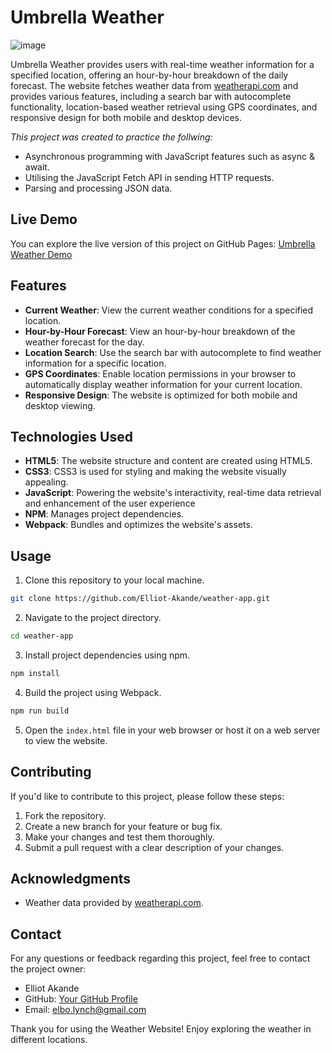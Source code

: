 # Umbrella Weather

![image](https://github.com/Elliot-Akande/weather-app/assets/92980481/f9e3b222-ffa9-4e92-a547-12deea388d64)

Umbrella Weather provides users with real-time weather information for a specified location, offering an hour-by-hour breakdown of the daily forecast. The website fetches weather data from [weatherapi.com](https://www.weatherapi.com) and provides various features, including a search bar with autocomplete functionality, location-based weather retrieval using GPS coordinates, and responsive design for both mobile and desktop devices.


_This project was created to practice the follwing:_

- Asynchronous programming with JavaScript features such as async & await.
- Utilising the JavaScript Fetch API in sending HTTP requests.
- Parsing and processing JSON data.

## Live Demo

You can explore the live version of this project on GitHub Pages: [Umbrella Weather Demo](https://elliot-akande.github.io/weather-app/)

## Features

- **Current Weather**: View the current weather conditions for a specified location.
- **Hour-by-Hour Forecast**: View an hour-by-hour breakdown of the weather forecast for the day.
- **Location Search**: Use the search bar with autocomplete to find weather information for a specific location.
- **GPS Coordinates**: Enable location permissions in your browser to automatically display weather information for your current location.
- **Responsive Design**: The website is optimized for both mobile and desktop viewing.

## Technologies Used

- **HTML5**: The website structure and content are created using HTML5.
- **CSS3**: CSS3 is used for styling and making the website visually appealing.
- **JavaScript**: Powering the website's interactivity, real-time data retrieval and enhancement of the user experience
- **NPM**: Manages project dependencies.
- **Webpack**: Bundles and optimizes the website's assets.

## Usage

1. Clone this repository to your local machine.

```bash
git clone https://github.com/Elliot-Akande/weather-app.git
```

2. Navigate to the project directory.

```bash
cd weather-app
```

3. Install project dependencies using npm.

```bash
npm install
```

4. Build the project using Webpack.

```bash
npm run build
```

5. Open the `index.html` file in your web browser or host it on a web server to view the website.

## Contributing

If you'd like to contribute to this project, please follow these steps:

1. Fork the repository.
2. Create a new branch for your feature or bug fix.
3. Make your changes and test them thoroughly.
4. Submit a pull request with a clear description of your changes.

## Acknowledgments

- Weather data provided by [weatherapi.com](https://www.weatherapi.com).

## Contact

For any questions or feedback regarding this project, feel free to contact the project owner:

- Elliot Akande
- GitHub: [Your GitHub Profile](https://github.com/elliot-akande)
- Email: elbo.lynch@gmail.com

Thank you for using the Weather Website! Enjoy exploring the weather in different locations.
